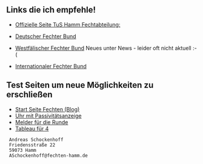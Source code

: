 ## Links die ich empfehle!

* [Offizielle Seite TuS Hamm Fechtabteilung:](https://www.tus59hamm.de/fechten)

* [Deutscher Fechter Bund](http://fechten.org)
* [Westfälischer Fechter Bund](https://fechten-westfalen.nrw/) Neues unter News - leider oft nicht aktuell :-(
* [Internationaler Fechter Bund](https://fie.org/)

## Test Seiten um neue Möglichkeiten zu erschließen

* [Start Seite Fechten (Blog)](https://blog.fechten-hamm.de/)
* [Uhr mit Passivitätsanzeige](https://asc4asc.github.io/stopwatch/stopWatch.html)
* [Melder für die Runde](https://asc4asc.github.io/meld-2)
* [Tableau für 4](https://asc4asc.github.io/tableau-2)

```
 Andreas Schockenhoff
 Friedensstraße 22
 59073 Hamm
 ASchockenhoff@fechten-hamm.de
```
